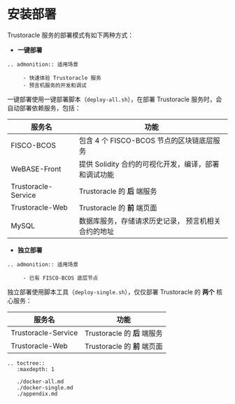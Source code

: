 # 安装部署

<!--TODO. 调整格式-->
Trustoracle 服务的部署模式有如下两种方式：

* **一键部署**

```eval_rst
.. admonition:: 适用场景

     - 快速体验 Trustoracle 服务
     - 预言机服务的开发和调试
```

一键部署使用一键部署脚本（`deploy-all.sh`），在部署 Trustoracle 服务时，会自动部署依赖服务，包括：

| 服务名  | 功能  |
|---|---|
| FISCO-BCOS  |  包含 4 个 FISCO-BCOS 节点的区块链底层服务 |
|  WeBASE-Front | 提供 Solidity 合约的可视化开发，编译，部署和调试功能  |
|  Trustoracle-Service | Trustoracle 的 **后** 端服务  |
| Trustoracle-Web  | Trustoracle 的 **前** 端页面  |
| MySQL  |  数据库服务，存储请求历史记录， 预言机相关合约的地址 |




* **独立部署**
```eval_rst
.. admonition:: 适用场景

     - 已有 FISCO-BCOS 底层节点
```

独立部署使用脚本工具（`deploy-single.sh`），仅仅部署 Trustoracle 的 **两个** 核心服务：

| 服务名  | 功能  |
|---|---|
|  Trustoracle-Service | Trustoracle 的 **后** 端服务  |
| Trustoracle-Web  | Trustoracle 的 **前** 端页面  |


```eval_rst
.. toctree::
   :maxdepth: 1

   ./docker-all.md
   ./docker-single.md
   ./appendix.md
```

